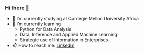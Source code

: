 ### Hi there 👋
- 🔭 I’m currently studying at Carnegie Mellon University Africa
- 🌱 I’m currently learning 
    - Python for Data Analysis
    - Data, Inference and Applied Machine Learning
    - Strategic use of Information in Enterprises
- 📫 How to reach me: [LinkedIn](https://www.linkedin.com/in/jerry-auvagha/)

<!--
**auvagha-jb/auvagha-jb** is a ✨ _special_ ✨ repository because its `README.md` (this file) appears on your GitHub profile.

Here are some ideas to get you started:


- 👯 I’m looking to collaborate on ...
- 🤔 I’m looking for help with ...
- 💬 Ask me about ...
- 😄 Pronouns: ...
- ⚡ Fun fact: ...
-->
